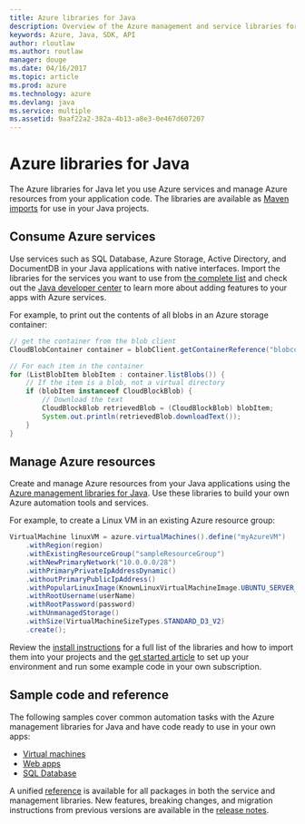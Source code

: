 ```yaml
---
title: Azure libraries for Java
description: Overview of the Azure management and service libraries for Java
keywords: Azure, Java, SDK, API
author: rloutlaw
ms.author: routlaw
manager: douge
ms.date: 04/16/2017
ms.topic: article
ms.prod: azure
ms.technology: azure
ms.devlang: java
ms.service: multiple
ms.assetid: 9aaf22a2-382a-4b13-a8e3-0e467d607207
---
```


# Azure libraries for Java

The Azure libraries for Java let you use Azure services and manage Azure resources from your application code. The libraries are available as [Maven imports](java-sdk-azure-install.md) for use in your Java projects. 

## Consume Azure services

Use services such as SQL Database, Azure Storage, Active Directory, and DocumentDB in your Java applications with native interfaces. Import the libraries for the services you want to use from [the complete list](java-sdk-azure-install.md) and check out the [Java developer center](https://azure.microsoft.com/develop/java/) to learn more about adding features to your apps with Azure services.

For example, to print out the contents of all blobs in an Azure storage container:

```java
// get the container from the blob client
CloudBlobContainer container = blobClient.getContainerReference("blobcontainer");

// For each item in the container
for (ListBlobItem blobItem : container.listBlobs()) {
    // If the item is a blob, not a virtual directory
    if (blobItem instanceof CloudBlockBlob) {
        // Download the text
        CloudBlockBlob retrievedBlob = (CloudBlockBlob) blobItem;
        System.out.println(retrievedBlob.downloadText());
    }
}
```

## Manage Azure resources

Create and manage Azure resources from your Java applications using the [Azure management libraries for Java](java-sdk-azure-get-started.md). Use these libraries to build your own Azure automation tools and services. 

For example, to create a Linux VM in an existing Azure resource group:

```java
VirtualMachine linuxVM = azure.virtualMachines().define("myAzureVM")
    .withRegion(region)
    .withExistingResourceGroup("sampleResourceGroup")
    .withNewPrimaryNetwork("10.0.0.0/28")
    .withPrimaryPrivateIpAddressDynamic()
    .withoutPrimaryPublicIpAddress()
    .withPopularLinuxImage(KnownLinuxVirtualMachineImage.UBUNTU_SERVER_16_04_LTS)
    .withRootUsername(userName)
    .withRootPassword(password)
    .withUnmanagedStorage()
    .withSize(VirtualMachineSizeTypes.STANDARD_D3_V2)
    .create();
 ```

Review the [install instructions](java-sdk-azure-install.md) for a full list of the libraries and how to import them into your projects and the [get started article](java-sdk-azure-get-started.md) to set up your environment and run some example code in your own subscription. 

## Sample code and reference

The following samples cover common automation tasks with the Azure management libraries for Java and have code ready to use in your own apps:

- [Virtual machines](java-sdk-azure-virtual-machine-samples.md)
- [Web apps](java-sdk-azure-web-apps-samples.md)
- [SQL Database](java-sdk-azure-sql-database-samples.md)
   
A unified [reference](https://docs.microsoft.com/java/api) is available for all packages in both the service and management libraries. New features, breaking changes, and migration instructions from previous versions are available in the [release notes](java-sdk-azure-release-notes.md).